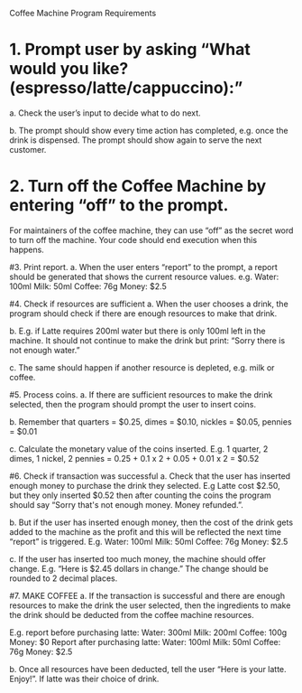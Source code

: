 Coffee Machine Program Requirements

# 1. Prompt user by asking “What would you like? (espresso/latte/cappuccino):”

  a. Check the user’s input to decide what to do next.
  
  b. The prompt should show every time action has completed, e.g. once the drink is
  dispensed. The prompt should show again to serve the next customer.

# 2. Turn off the Coffee Machine by entering “off” to the prompt.
  For maintainers of the coffee machine, they can use “off” as the secret word to turn off
  the machine. Your code should end execution when this happens.

#3. Print report.
  a. When the user enters “report” to the prompt, a report should be generated that shows
  the current resource values.
  e.g.
  Water: 100ml
  Milk: 50ml
  Coffee: 76g
  Money: $2.5

#4. Check if resources are sufficient
  a. When the user chooses a drink, the program should check if there are enough
  resources to make that drink.
  
  b. E.g. if Latte requires 200ml water but there is only 100ml left in the machine. It should
  not continue to make the drink but print: “Sorry there is not enough water.”
  
  c. The same should happen if another resource is depleted, e.g. milk or coffee.

#5. Process coins.
  a. If there are sufficient resources to make the drink selected, then the program should
  prompt the user to insert coins.
  
  b. Remember that quarters = $0.25, dimes = $0.10, nickles = $0.05, pennies = $0.01
  
  c. Calculate the monetary value of the coins inserted. E.g. 1 quarter, 2 dimes, 1 nickel, 2
  pennies = 0.25 + 0.1 x 2 + 0.05 + 0.01 x 2 = $0.52

#6. Check if transaction was successful
  a. Check that the user has inserted enough money to purchase the drink they selected.
  E.g Latte cost $2.50, but they only inserted $0.52 then after counting the coins the
  program should say “Sorry that's not enough money. Money refunded.”.
  
  b. But if the user has inserted enough money, then the cost of the drink gets added to the
  machine as the profit and this will be reflected the next time “report” is triggered. E.g.
  Water: 100ml
  Milk: 50ml
  Coffee: 76g
  Money: $2.5
  
  c. If the user has inserted too much money, the machine should offer change.
  E.g. “Here is $2.45 dollars in change.” The change should be rounded to 2 decimal
  places.

#7. MAKE COFFEE
  a. If the transaction is successful and there are enough resources to make the drink the
  user selected, then the ingredients to make the drink should be deducted from the
  coffee machine resources.
  
  E.g. report before purchasing latte:
  Water: 300ml
  Milk: 200ml
  Coffee: 100g
  Money: $0
  Report after purchasing latte:
  Water: 100ml
  Milk: 50ml
  Coffee: 76g
  Money: $2.5
  
  b. Once all resources have been deducted, tell the user “Here is your latte. Enjoy!”. If
  latte was their choice of drink.
